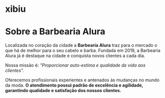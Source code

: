 # xibiu<h1>Sobre a Barbearia Alura</h1>

<p>Localizada no coração da cidade a <b>Barbearia Alura</b> traz para o mercado o que há de melhor para o seu cabelo e barba. Fundada em 2019, a Barbearia Alura já é destaque na cidade e conquista novos clientes a cada dia.</p>

<p>Nossa missão é: <em>"Proporcionar auto-estima e qualidade de vida aos clientes".</em></p>

<p>Oferecemos profissionais experientes e antenados às mudanças no mundo da moda. <b>O atendimento possui padrão de excelência e agilidade, garantindo qualidade e satisfação dos nossos clientes.</b></p>
